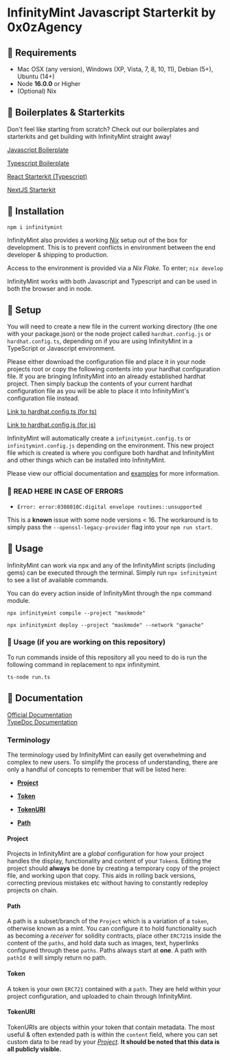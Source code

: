 # InfinityMint Javascript Starterkit by 0x0zAgency

## 🗿 Requirements

-   Mac OSX (any version), Windows (XP, Vista, 7, 8, 10, 11), Debian (5+), Ubuntu (14+)
-   Node **16.0.0** or Higher
-   (Optional) Nix

## 🗿 Boilerplates & Starterkits

Don't feel like starting from scratch? Check out our boilerplates and starterkits and get building with InfinityMint straight away!

[Javascript Boilerplate](https://github.com/0x0zAgency/infinitymint-javascript-boilerplate)

[Typescript Boilerplate](https://github.com/0x0zAgency/infinitymint-typescript-boilerplate)

[React Starterkit (Typescript)](https://github.com/0x0zAgency/infinitymint-react-typescript-starterkit)

[NextJS Starterkit](https://github.com/0x0zAgency/infinitymint-nextjs-starterkit)

## 🗿 Installation

`npm i infinitymint`

InfinityMint also provides a working [_Nix_](https://nixos.org) setup out of the box for development.
This is to prevent conflicts in environment between the end developer & shipping to production.

Access to the environment is provided via a _Nix Flake._ To enter;
`nix develop`

InfinityMint works with both Javascript and Typescript and can be used in both the browser and in node.

## 🗿 Setup

You will need to create a new file in the current working directory (the one with your package.json) or the node project called `hardhat.config.js` or `hardhat.config.ts`, depending on if you are using InfinityMint in a TypeScript or Javascript environment.

Please either download the configuration file and place it in your node projects root or copy the following contents into your hardhat configuration file. If you are bringing InfinityMint into an already established hardhat project. Then simply backup the contents of your current hardhat configuration file as you will be able to place it into InfinityMint's configuration file instead.

[Link to hardhat.config.ts (for ts)](https://github.com/0x0zAgency/infinitymint-beta/blob/master/examples/hardhat.config.ts)

[Link to hardhat.config.js (for js)](https://github.com/0x0zAgency/infinitymint-beta/blob/master/examples/js/hardhat.config.js)

InfinityMint will automatically create a `infinitymint.config.ts` or `infinitymint.config.js` depending on the environment. This new project file which is created is where you configure both hardhat and InfinityMint and other things which can be installed into InfinityMint.

Please view our official documentation and [examples](https://docs.infinitymint.app/modules/examples_examples.html) for more information.

### 🚨 **READ HERE IN CASE OF ERRORS**

-   `Error: error:0308010C:digital envelope routines::unsupported`

This is a **known** issue with some node versions < 16.
The workaround is to simply pass the `--openssl-legacy-provider` flag into your `npm run start`.

## 🗿 Usage

InfinityMint can work via npx and any of the InfinityMint scripts (including gems) can be executed through the terminal. Simply run `npx infinitymint` to see a list of available commands.

You can do every action inside of InfinityMint through the npx command module.

`npx infinitymint compile --project "maskmode"`

`npx infinitymint deploy --project "maskmode" --network "ganache"`

### 🗿 Usage (if you are working on this repository)

To run commands inside of this repository all you need to do is run the following command in replacement to npx infinitymint.

`ts-node run.ts`

## 🗿 Documentation

[Official Documentation](https://docs.infinitymint.app)</br>
[TypeDoc Documentation](https://typedoc.org/)

### Terminology

The terminology used by InfinityMint can easily get overwhelming and complex to new users.
To simplify the process of understanding, there are only a handful of concepts to remember that will be listed here:

-   **[Project](#project)**

-   **[Token](#token)**

-   **[TokenURI](#tokenuri)**

-   **[Path](#path)**

#### Project

Projects in InfinityMint are a _global_ configuration for how your project handles the display, functionality and content of your `Token`s.
Editing the project should **always** be done by creating a temporary copy of the project file, and working upon that copy. This aids in rolling back versions, correcting previous mistakes etc without having to constantly redeploy projects on chain.

#### Path

A path is a subset/branch of the `Project` which is a variation of a `token`, otherwise known as a mint. You can configure it to hold functionality such as becoming a _receiver_ for solidity contracts, place other `ERC721`s inside the content of the `paths`, and hold data such as images, text, hyperlinks configured through these `paths`.
Paths always start at **one**. A path with `pathId 0` will simply return no path.

#### Token

A token is your own `ERC721` contained with a `path`. They are held within your project configuration, and uploaded to chain through InfinityMint.

#### TokenURI

TokenURIs are objects within your token that contain metadata. The most useful & often extended path is within the `content` field, where you can set custom data to be read by your _[Project](#project)_. **It should be noted that this data is all publicly visible.**
